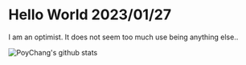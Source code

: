 # Hello World 2023/01/27

I am an optimist. It does not seem too much use being anything else..

![PoyChang's github stats](https://github-readme-stats.vercel.app/api?username=poychang&show_icons=true&theme=dracula)
